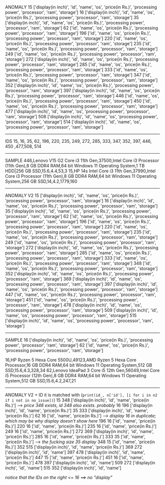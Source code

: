 ANOMALY
15 ['display(in inch)', 'id', 'name', 'os', 'price(in Rs.)', 'processing power', 'processor', 'ram', 'storage']
16 ['display(in inch)', 'id', 'name', 'os', 'price(in Rs.)', 'processing power', 'processor', 'ram', 'storage']
35 ['display(in inch)', 'id', 'name', 'os', 'price(in Rs.)', 'processing power', 'processor', 'ram', 'storage']
62 ['id', 'name', 'os', 'price(in Rs.)', 'processing power', 'processor', 'ram', 'storage']
196 ['id', 'name', 'os', 'price(in Rs.)', 'processing power', 'processor', 'ram', 'storage']
220 ['id', 'name', 'os', 'price(in Rs.)', 'processing power', 'processor', 'ram', 'storage']
235 ['id', 'name', 'os', 'price(in Rs.)', 'processing power', 'processor', 'ram', 'storage']
249 ['id', 'name', 'os', 'price(in Rs.)', 'processing power', 'processor', 'ram', 'storage']
272 ['display(in inch)', 'id', 'name', 'os', 'price(in Rs.)', 'processing power', 'processor', 'ram', 'storage']
285 ['id', 'name', 'os', 'price(in Rs.)', 'processing power', 'processor', 'ram', 'storage']
333 ['id', 'name', 'os', 'price(in Rs.)', 'processing power', 'processor', 'ram', 'storage']
347 ['id', 'name', 'os', 'price(in Rs.)', 'processing power', 'processor', 'ram', 'storage']
352 ['display(in inch)', 'id', 'name', 'os', 'price(in Rs.)', 'processing power', 'processor', 'ram', 'storage']
397 ['display(in inch)', 'id', 'name', 'os', 'price(in Rs.)', 'processing power', 'processor', 'ram', 'storage']
446 ['id', 'name', 'os', 'price(in Rs.)', 'processing power', 'processor', 'ram', 'storage']
450 ['id', 'name', 'os', 'price(in Rs.)', 'processing power', 'processor', 'ram', 'storage']
477 ['display(in inch)', 'id', 'name', 'os', 'processing power', 'processor', 'ram', 'storage']
508 ['display(in inch)', 'id', 'name', 'os', 'processing power', 'processor', 'ram', 'storage']
514 ['display(in inch)', 'id', 'name', 'os', 'processing power', 'processor', 'ram', 'storage']

---

IDS
15, 16,  35,  62, 196, 220, 235, 249, 272, 285, 333, 347, 352, 397, 446, 450 ,477,508, 514

---

SAMPLE
446,Lenovo V15 G2 Core i3 11th Gen,37500,Intel Core i3 Processor (11th Gen),8 GB DDR4 RAM,64 bit Windows 11 Operating System,1 TB HDD|256 GB SSD,15.6,4.4,53,3
15,HP 14s Intel Core i3 11th Gen,37990,Intel Core i3 Processor (11th Gen),8 GB DDR4 RAM,64 bit Windows 11 Operating System,256 GB SSD,14,4.2,1779,160

---

ANOMALY V2
15 ['display(in inch)', 'id', 'name', 'os', 'price(in Rs.)', 'processing power', 'processor', 'ram', 'storage']
16 ['display(in inch)', 'id', 'name', 'os', 'price(in Rs.)', 'processing power', 'processor', 'ram', 'storage']
35 ['display(in inch)', 'id', 'name', 'os', 'price(in Rs.)', 'processing power', 'processor', 'ram', 'storage']
62 ['id', 'name', 'os', 'price(in Rs.)', 'processing power', 'processor', 'ram', 'storage']
196 ['id', 'name', 'os', 'price(in Rs.)', 'processing power', 'processor', 'ram', 'storage']
220 ['id', 'name', 'os', 'price(in Rs.)', 'processing power', 'processor', 'ram', 'storage']
235 ['id', 'name', 'os', 'price(in Rs.)', 'processing power', 'processor', 'ram', 'storage']
249 ['id', 'name', 'os', 'price(in Rs.)', 'processing power', 'processor', 'ram', 'storage']
272 ['display(in inch)', 'id', 'name', 'os', 'price(in Rs.)', 'processing power', 'processor', 'ram', 'storage']
285 ['id', 'name', 'os', 'price(in Rs.)', 'processing power', 'processor', 'ram', 'storage']
333 ['id', 'name', 'os', 'price(in Rs.)', 'processing power', 'processor', 'ram', 'storage']
348 ['id', 'name', 'os', 'price(in Rs.)', 'processing power', 'processor', 'ram', 'storage']
352 ['display(in inch)', 'id', 'name', 'os', 'price(in Rs.)', 'processing power', 'processor', 'ram', 'storage']
369 ['display(in inch)', 'id', 'name', 'os', 'processing power', 'processor', 'ram', 'storage']
397 ['display(in inch)', 'id', 'name', 'os', 'price(in Rs.)', 'processing power', 'processor', 'ram', 'storage']
447 ['id', 'name', 'os', 'price(in Rs.)', 'processing power', 'processor', 'ram', 'storage']
451 ['id', 'name', 'os', 'price(in Rs.)', 'processing power', 'processor', 'ram', 'storage']
478 ['display(in inch)', 'id', 'name', 'os', 'processing power', 'processor', 'ram', 'storage']
509 ['display(in inch)', 'id', 'name', 'os', 'processing power', 'processor', 'ram', 'storage']
515 ['display(in inch)', 'id', 'name', 'os', 'processing power', 'processor', 'ram', 'storage']

---

SAMPLE
16 ['display(in inch)', 'id', 'name', 'os', 'price(in Rs.)', 'processing power', 'processor', 'ram', 'storage']
62 ['id', 'name', 'os', 'price(in Rs.)', 'processing power', 'processor', 'ram', 'storage']

16,HP Ryzen 5 Hexa Core 5500U,49123,AMD Ryzen 5 Hexa Core Processor,16 GB DDR4 RAM,64 bit Windows 11 Operating System,512 GB SSD,15.6,4.3,328,34
62,Lenovo IdeaPad 3 Core i5 12th Gen,56049,Intel Core i5 Processor (12th Gen),8 GB DDR4 RAM,64 bit Windows 11 Operating System,512 GB SSD,15.6,4.2,247,21

---

ANOMALY V2 + ID it is matched with (`print(id_, n['id'], [i for i in n2 if i not in no_issue])`)
15 348 ['display(in inch)', 'id', 'name', 'price(in Rs.)'] --> *price 348 exists, id 348 also exists. probably*
16 196 ['display(in inch)', 'id', 'name', 'price(in Rs.)']
35 333 ['display(in inch)', 'id', 'name', 'price(in Rs.)']
62 16 ['id', 'name', 'price(in Rs.)'] --> *display 16 in duplicate; which may be why display doesn't show here*
196 16 ['id', 'name', 'price(in Rs.)']
220 16 ['id', 'name', 'price(in Rs.)']
235 16 ['id', 'name', 'price(in Rs.)']
249 16 ['id', 'name', 'price(in Rs.)']
272 369 ['display(in inch)', 'id', 'name', 'price(in Rs.)']
285 16 ['id', 'name', 'price(in Rs.)']
333 35 ['id', 'name', 'price(in Rs.)'] --> *the fucking size 35 display*
348 15 ['id', 'name', 'price(in Rs.)']
352 515 ['display(in inch)', 'id', 'name', 'price(in Rs.)']
369 272 ['display(in inch)', 'id', 'name']
397 478 ['display(in inch)', 'id', 'name', 'price(in Rs.)']
447 15 ['id', 'name', 'price(in Rs.)']
451 16 ['id', 'name', 'price(in Rs.)']
478 397 ['display(in inch)', 'id', 'name']
509 272 ['display(in inch)', 'id', 'name']
515 352 ['display(in inch)', 'id', 'name']

*notice that the IDs on the right <= 16 ==> no "display"*
